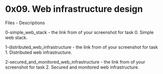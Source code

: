 # 0x09. Web infrastructure design


Files - Descriptions


0-simple_web_stack -  the link from of your screenshot for task 0. Simple web stack.


1-distributed_web_infrastructure - the link from of your screenshot for task 1. Distributed web infrastructure.


2-secured_and_monitored_web_infrastructure - the link from of your screenshot for task 2. Secured and monitored web infrastructure.
